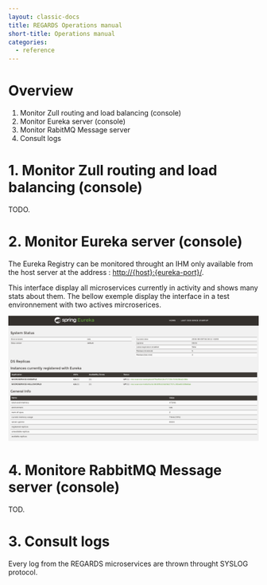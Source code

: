 ```yaml
---
layout: classic-docs
title: REGARDS Operations manual
short-title: Operations manual
categories:
  - reference
---
```


# Overview

1. Monitor Zull routing and load balancing (console)
2. Monitor Eureka server (console)
3. Monitor RabitMQ Message server
4. Consult logs

# 1\. Monitor Zull routing and load balancing (console)

TODO.

# 2\. Monitor Eureka server (console)

The Eureka Registry can be monitored throught an IHM only available from the host server at the address : <http://{host}:{eureka-port}/>.

This interface display all microservices currently in activity and shows many stats about them. The bellow exemple display the interface in a test environnement with two actives mircroserices.

![](./images/operations/EurekaConsole.png)

# 4\. Monitore RabbitMQ Message server (console)

TOD.

# 3\. Consult logs

Every log from the REGARDS microservices are thrown throught SYSLOG protocol.
